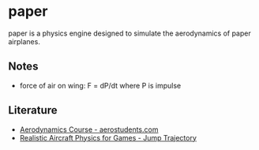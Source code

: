 # paper
paper is a physics engine designed to simulate the aerodynamics of paper airplanes.

## Notes
* force of air on wing: F = dP/dt where P is impulse

## Literature
* [Aerodynamics Course - aerostudents.com](https://www.aerostudents.com/courses/aerodynamics-1/aerodynamicsAFullVersion.pdf)
* [Realistic Aircraft Physics for Games - Jump Trajectory](https://www.youtube.com/watch?v=p3jDJ9FtTyM)
